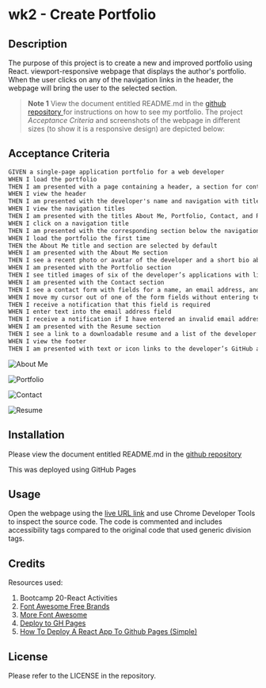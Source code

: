 # wk2 - Create Portfolio

## Description
The purpose of this project is to create a new and improved portfolio using React. viewport-responsive webpage that displays the author's portfolio. When the user clicks on any of the navigation links in the header, the webpage will bring the user to the selected section. 

> **Note 1** View the document entitled README.md in the [github repository ](https://github.com/chloeeh/hanks-react-portfolio/tree/main) for instructions on how to see my portfolio. The project _Acceptance Criteria_ and screenshots of the webpage in different sizes (to show it is a responsive design) are depicted below:


## Acceptance Criteria

```md
GIVEN a single-page application portfolio for a web developer
WHEN I load the portfolio
THEN I am presented with a page containing a header, a section for content, and a footer
WHEN I view the header
THEN I am presented with the developer's name and navigation with titles corresponding to different sections of the portfolio
WHEN I view the navigation titles
THEN I am presented with the titles About Me, Portfolio, Contact, and Resume, and the title corresponding to the current section is highlighted
WHEN I click on a navigation title
THEN I am presented with the corresponding section below the navigation without the page reloading and that title is highlighted
WHEN I load the portfolio the first time
THEN the About Me title and section are selected by default
WHEN I am presented with the About Me section
THEN I see a recent photo or avatar of the developer and a short bio about them
WHEN I am presented with the Portfolio section
THEN I see titled images of six of the developer’s applications with links to both the deployed applications and the corresponding GitHub repositories
WHEN I am presented with the Contact section
THEN I see a contact form with fields for a name, an email address, and a message
WHEN I move my cursor out of one of the form fields without entering text
THEN I receive a notification that this field is required
WHEN I enter text into the email address field
THEN I receive a notification if I have entered an invalid email address
WHEN I am presented with the Resume section
THEN I see a link to a downloadable resume and a list of the developer’s proficiencies
WHEN I view the footer
THEN I am presented with text or icon links to the developer’s GitHub and LinkedIn profiles, and their profile on a third platform (Stack Overflow, Twitter)
```


![About Me](./assets/about.png)

![Portfolio](./assets/porfolio.png)

![Contact](./assets/contact.png)

![Resume](./assets/resume.png)


## Installation

Please view the document entitled README.md in the [github repository ](https://github.com/chloeeh/hanks-react-portfolio/tree/main)

This was deployed using GitHub Pages

## Usage

Open the webpage using the [live URL link](https://chloeeh.github.io/hanks-react-portfolio/) and use Chrome Developer Tools to inspect the source code. The code is commented and includes accessibility tags compared to the original code that used generic division tags.


## Credits

Resources used:
1) Bootcamp 20-React Activities
2) [Font Awesome Free Brands](https://www.npmjs.com/package/@fortawesome/free-brands-svg-icons)
3) [More Font Awesome](https://fontawesome.com/v6/docs/web/use-with/react/)
4) [Deploy to GH Pages](https://create-react-app.dev/docs/deployment/#github-pages)
5) [How To Deploy A React App To Github Pages (Simple)](https://www.youtube.com/watch?v=Q9n2mLqXFpU)

## License

Please refer to the LICENSE in the repository.